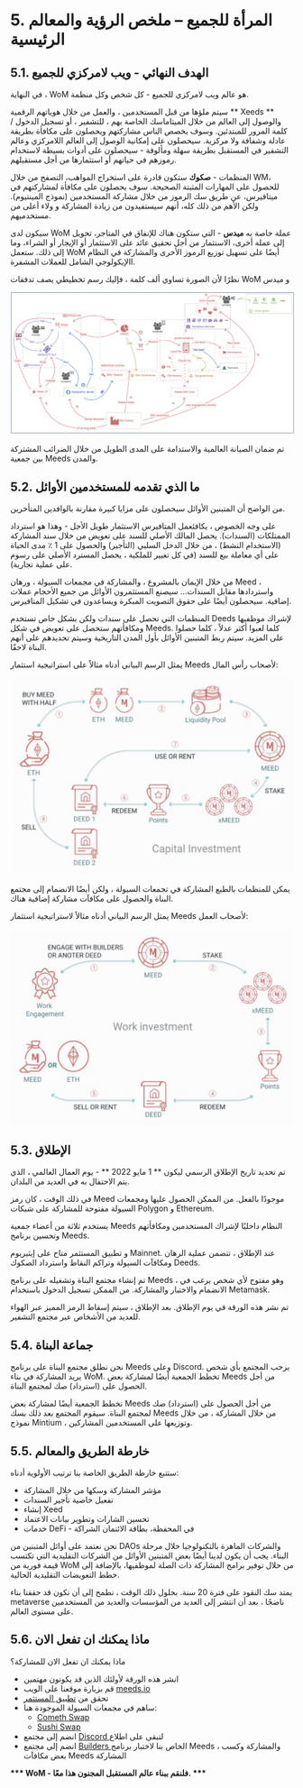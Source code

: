 # 5. المرأة للجميع – ملخص الرؤية والمعالم الرئيسية

## 5.1. الهدف النهائي - ويب لامركزي للجميع

في النهاية ، WoM هو عالم ويب لامركزي للجميع - كل شخص وكل منظمة.

سيتم ملؤها من قبل المستخدمين ، والعمل من خلال هوياتهم الرقمية ** Xeeds ** والوصول إلى العالم من خلال الميتاماسك الخاصة بهم ، للتشفير ، أو تسجيل الدخول / كلمة المرور للمبتدئين. وسوف يخصص الناس مشاركتهم ويحصلون على مكافأة بطريقة عادلة وشفافة ولا مركزية. سيحصلون على إمكانية الوصول إلى العالم اللامركزي وعالم التشفير في المستقبل بطريقة سهلة ومألوفة - سيحصلون على أدوات بسيطة لاستخدام رموزهم في حياتهم أو استثمارها من أجل مستقبلهم.

المنظمات - **صكوك** ستكون قادرة على استخراج المواهب، التصفح من خلال WM، للحصول على المهارات المثبتة الصحيحة. سوف يحصلون على مكافأة لمشاركتهم في ميتافيرس، عن طريق سك الرموز من خلال مشاركة المستخدمين (نموذج المينتيوم). ولكن الأهم من ذلك كله، أنهم سيستفيدون من زيادة المشاركة و ولاء أعلى من مستخدميهم.

سيكون لدى WoM عملة خاصة به **ميدس** - التي ستكون هناك للإنفاق في المتاجر، تحويل إلى عملة أخرى، الاستثمار من أجل تحقيق عائد على الاستثمار أو الإيجار أو الشراء، وما إلى ذلك. ستعمل WoM أيضًا على تسهيل توزيع الرموز الأخرى والمشاركة في النظام االإيكولوجي الشامل للعملات المشفرة.

نظرًا لأن الصورة تساوي ألف كلمة ، فإليك رسم تخطيطي يصف تدفقات WoM و ميدس

![تدفقات WoM و Meeds](en/img/wom-flows.png)

تم ضمان الصيانة العالمية والاستدامة على المدى الطويل من خلال الضرائب المشتركة بين جمعية Meeds والمدن.

## 5.2. ما الذي تقدمه للمستخدمين الأوائل

من الواضح أن المتبنين الأوائل سيحصلون على مزايا كبيرة مقارنة بالوافدين المتأخرين.

على وجه الخصوص ، يكافئعمل المتافيرس الاستثمار طويل الأجل - وهذا هو استرداد الممتلكات (السندات). يحصل المالك الأصلي للسند على تعويض من خلال سند المشاركة (الاستخدام النشط) ، من خلال الدخل السلبي (التأجير) والحصول على 1 ٪ مدى الحياة على أي معاملة بيع للسند (في كل تغيير للملكية ، يحصل المسترد الأصلي على رسوم على عملية تجارية).

من خلال الإيمان بالمشروع ، والمشاركة في مجمعات السيولة ، ورهان Meed ، واستردادها مقابل السندات... سيصنع المستثمرون الأوائل من جميع الأحجام عملات إضافية. سيحصلون أيضًا على حقوق التصويت المبكرة ويساعدون في تشكيل المتافيرس.

المنظمات التي تحصل على سندات ولكن بشكل خاص تستخدم Deeds لإشراك موظفيها ومكافأتهم ستحصل على تعويض في شكل Meeds. كلما لعبوا أكثر عدلاً ، كلما حصلوا على المزيد. سيتم ربط المتبنين الأوائل بأول المدن التاريخية وسيتم تحديدهم على أنهم البناة لاحقًا.

يمثل الرسم البياني أدناه مثالاً على استراتيجية استثمار Meeds لأصحاب رأس المال:

![استراتيجية استثمار Meeds لأصحاب رؤوس الأموال](en/img/invest-capital.png)

يمكن للمنظمات بالطبع المشاركة في تجمعات السيولة ، ولكن أيضًا الانضمام إلى مجتمع البناة والحصول على مكافآت مشاركة إضافية هناك.

يمثل الرسم البياني أدناه مثالاً لاستراتيجية استثمار Meeds لأصحاب العمل:

![استراتيجية استثمار Meeds لأصحاب العمل](en/img/invest-work.png)

## 5.3. الإطلاق

تم تحديد تاريخ الإطلاق الرسمي ليكون ** 1 مايو 2022 ** - يوم العمال العالمي ، الذي يتم الاحتفال به في العديد من البلدان.

في ذلك الوقت ، كان رمز Meed موجودًا بالفعل. من الممكن الحصول عليها ومجمعات السيولة مفتوحة للمشاركة على شبكات Polygon و Ethereum.

يستخدم ثلاثة من أعضاء جمعية Meeds النظام داخليًا لإشراك المستخدمين ومكافأتهم وتحسين برنامج Meeds.

و تطبيق المستثمر متاح على إيثيريوم Mainnet. عند الإطلاق ، تتضمن عملية الرهان ومكافآت السيولة وتراكم النقاط واسترداد الصكوك Deeds.

تم إنشاء مجتمع البناة وتشغيله على برنامج Meeds ، وهو مفتوح لأي شخص يرغب في الانضمام والاختبار والمشاركة. من الممكن تسجيل الدخول باستخدام Metamask.

تم نشر هذه الورقة في يوم الإطلاق. بعد الإطلاق ، سيتم إسقاط الرمز المميز عبر الهواء للعديد من الأشخاص عبر مجتمع التشفير.

## 5.4. جماعة البناة

نحن نطلق مجتمع البناة على برنامج Meeds وعلى Discord. يرحب المجتمع بأي شخص يريد المشاركة في بناء WoM. تخطط الجمعية أيضًا لمشاركة بعض Meeds من أجل الحصول على (استرداد) صك لمجتمع البناة.

تخطط الجمعية أيضًا لمشاركة بعض Meeds من أجل الحصول على (استرداد) صك لمجتمع البناة. سيقوم المجتمع بعد ذلك بسك Meeds من خلال المشاركة ، من خلال نموذج Mintium ، وتوزيعها على المستخدمين المشاركين.

## 5.5. خارطة الطريق والمعالم

ستتبع خارطة الطريق الخاصة بنا ترتيب الأولوية أدناه:

- مؤشر المشاركة وسكها من خلال المشاركة
- تفعيل خاصية تأجير السندات
- إنشاء Xeed
- تحسين الشارات وتطوير بيانات الاعتماد
- خدمات DeFi - في المحفظة، بطاقة الائتمان الشراكة

نحن نعتمد على أوائل المتبنين من DAOs والشركات الماهرة بالتكنولوجيا خلال مرحلة البناء. يجب أن يكون لدينا أيضًا بعض المتبنين الأوائل من الشركات التقليدية التي تكتسب قيمة فورية من WoM من خلال توفير برامج المشاركة ذات الصلة لموظفيها، بالإضافة إلى خطط التعويضات التقليدية الحالية.

يمتد سك النقود على فترة 20 سنة. بحلول ذلك الوقت ، نطمح إلى أن نكون قد حققنا بناء metaverse ناضجًا ، بعد أن انتشر إلى العديد من المؤسسات والعديد من المستخدمين على مستوى العالم.

## 5.6. ماذا يمكنك ان تفعل الان

ماذا يمكنك ان تفعل الان للمشاركة؟

- انشر هذه الورقة لأولئك الذين قد يكونون مهتمين
- قم بزيارة موقعنا على الويب [ meeds.io ](https://www.meeds.io/)
- تحقق من [ تطبيق المستثمر ](https://meeds.io/investors)
- ساهم في مجمعات السيولة الموجودة هنا:
  - [Cometh Swap](https://swap.cometh.io/)
  - [Sushi Swap](https://sushi.com)
- انضم إلى مجتمع [ Discord ](https://discord.com/invite/hAuADSq3) لتبقى على اطلاع
- انضم إلى مجتمع [ Builders ](https://meeds.io/builders) الخاص بنا لاختبار برنامج Meeds ، والمشاركة وكسب بعض مكافآت Meeds المشاركة

**\*\*\* WoM - فلنقم ببناء عالم المستقبل المجنون هذا معًا. \*\*\***
